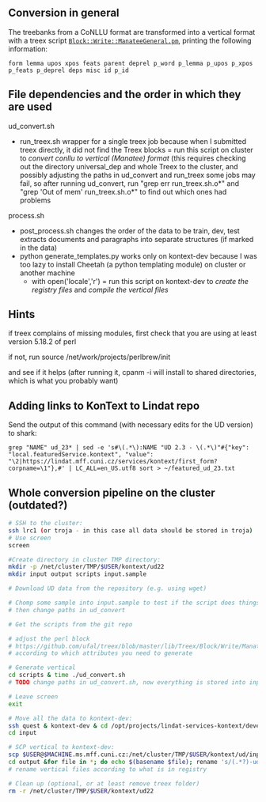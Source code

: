 ## Conversion in general

The treebanks from a CoNLLU format are transformed into a vertical format with a
treex script [`Block::Write::ManateeGeneral.pm`](https://github.com/ufal/treex/blob/CoNLL2Manatee/lib/Treex/Block/Write/ManateeGeneral.pm),
printing the following information: 
```
form lemma upos xpos feats parent deprel p_word p_lemma p_upos p_xpos p_feats p_deprel deps misc id p_id
```
## File dependencies and the order in which they are used
ud_convert.sh
  - run_treex.sh
      wrapper for a single treex job because when I submitted treex directly, it did not find the Treex blocks
  = run this script on cluster to *convert conllu to vertical (Manatee) format*
    (this requires checking out the directory universal_dep and whole Treex to the cluster, and possibly adjusting the paths in ud_convert and run_treex
    some jobs may fail, so after running ud_convert, run "grep err run_treex.sh.o*" and "grep 'Out of mem' run_treex.sh.o*" to find out which ones had problems

process.sh
  - post_process.sh 
      changes the order of the data to be train, dev, test
      extracts documents and paragraphs into separate structures (if marked in the data)
  - python generate_templates.py
      works only on kontext-dev because I was too lazy to install Cheetah (a python templating module) on cluster or another machine
      - with open('locale','r')
  = run this script on kontext-dev to *create the registry files* and *compile the vertical files*


## Hints

if treex complains of missing modules, first check that you are using at least version 5.18.2 of perl

if not, run
source /net/work/projects/perlbrew/init

and see if it helps
(after running it, cpanm -i will install to shared directories, which is what you probably want)

## Adding links to KonText to Lindat repo

Send the output of this command (with necessary edits for the UD version) to shark:

```
grep "NAME" ud_23* | sed -e 's#\(.*\):NAME "UD 2.3 - \(.*\)"#{"key": "local.featuredService.kontext", "value": "\2|https://lindat.mff.cuni.cz/services/kontext/first_form?corpname=\1"},#' | LC_ALL=en_US.utf8 sort > ~/featured_ud_23.txt
```

## Whole conversion pipeline on the cluster (outdated?)

```bash
# SSH to the cluster:
ssh lrc1 (or troja - in this case all data should be stored in troja)
# Use screen
screen

#Create directory in cluster TMP directory: 
mkdir -p /net/cluster/TMP/$USER/kontext/ud22
mkdir input output scripts input.sample 

# Download UD data from the repository (e.g. using wget)

# Chomp some sample into input.sample to test if the script does things correctly (optional),
# then change paths in ud_convert

# Get the scripts from the git repo

# adjust the perl block 
# https://github.com/ufal/treex/blob/master/lib/Treex/Block/Write/ManateeU.pm 
# according to which attributes you need to generate 

# Generate vertical
cd scripts & time ./ud_convert.sh  
# TODO change paths in ud_convert.sh, now everything is stored into input folder 

# Leave screen
exit

# Move all the data to kontext-dev:
ssh quest & kontext-dev & cd /opt/projects/lindat-services-kontext/devel/data/corpora/conversions/data/treex/universal_dep/
cd input 

# SCP vertical to kontext-dev:
scp $USER@$MACHINE.ms.mff.cuni.cz:/net/cluster/TMP/$USER/kontext/ud/input/*-train.vert output
cd output &for file in *; do echo $(basename $file); rename 's/(.*?)-ud-train.vert/ud_$1-a/' $(basename $file); done
# rename vertical files according to what is in registry

# Clean up (optional, or at least remove treex folder)
rm -r /net/cluster/TMP/$USER/kontext/ud22
```
